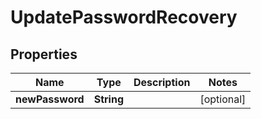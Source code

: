 

# UpdatePasswordRecovery


## Properties

| Name | Type | Description | Notes |
|------------ | ------------- | ------------- | -------------|
|**newPassword** | **String** |  |  [optional] |



